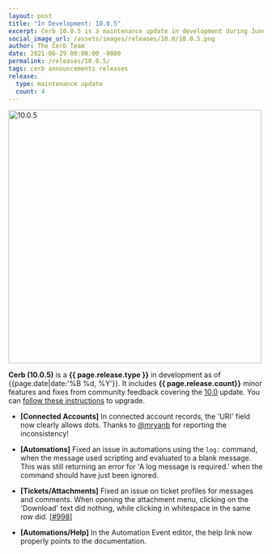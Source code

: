 ```yaml
---
layout: post
title: "In Development: 10.0.5"
excerpt: Cerb 10.0.5 is a maintenance update in development during June 2021 with 4 minor features and fixes from community feedback.
social_image_url: /assets/images/releases/10.0/10.0.5.png
author: The Cerb Team
date: 2021-06-29 00:00:00 -0800
permalink: /releases/10.0.5/
tags: cerb announcements releases
release:
  type: maintenance update
  count: 4
---
```


<div class="cerb-screenshot">
<img src="{{page.social_image_url}}" class="screenshot" alt="10.0.5" width="500">
</div>

**Cerb (10.0.5)** is a **{{ page.release.type }}** in development as of {{page.date|date:'%B %d, %Y'}}. It includes **{{ page.release.count}}** minor features and fixes from community feedback covering the [10.0](/releases/10.0/) update.  You can [follow these instructions](/docs/upgrading/) to upgrade.

* **[Connected Accounts]** In connected account records, the 'URI' field now clearly allows dots. Thanks to [@mryanb](https://github.com/mryanb/) for reporting the inconsistency!

* **[Automations]** Fixed an issue in automations using the `log:` command, when the message used scripting and evaluated to a blank message. This was still returning an error for 'A log message is required.' when the command should have just been ignored.

* **[Tickets/Attachments]** Fixed an issue on ticket profiles for messages and comments. When opening the attachment menu, clicking on the 'Download' text did nothing, while clicking in whitespace in the same row did. [[#998](https://github.com/jstanden/cerb/issues/998)]

* **[Automations/Help]** In the Automation Event editor, the help link now properly points to the documentation.

